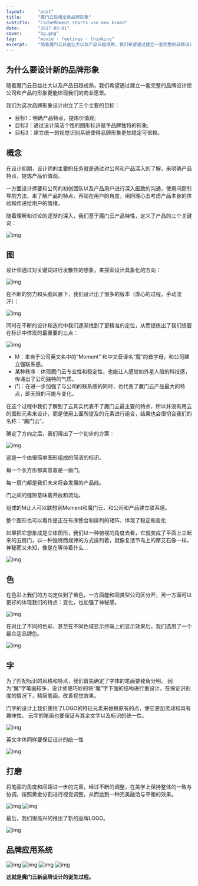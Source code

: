 ```yaml
---
layout:     "post"
title:      "魔门云启用全新品牌形象"
subtitle:   "CacheMoment starts use new brand"
date:       "2017-03-01"
cover:      "bg.png"
tag:        "movie · feelings · thinking"
excerpt:    "随着魔门云日益壮大以及产品日趋成熟，我们希望通过建立一套完整的品牌设计使公司和产品的形象更能体现我们的商业愿景。"
---
```


## 为什么要设计新的品牌形象

随着魔门云日益壮大以及产品日趋成熟，我们希望通过建立一套完整的品牌设计使公司和产品的形象更能体现我们的商业愿景。

我们为这次品牌形象设计树立了三个主要的目标：
* 目标1：明确产品特点，提炼价值观;
* 目标2：通过设计简洁个性的图形标识赋予品牌独特的形象;
* 目标3：建立统一的视觉识别系统使得品牌形象更加稳定可信赖。

## 概念

在设计初期，设计师的主要的任务就是通过对公司和产品深入的了解，来明确产品特点，提炼产品价值观。

一方面设计师要和公司的初创团队以及产品用户进行深入细致的沟通，使用问题引导的方法，来了解产品的特点，再站在用户的角度，用同理心去考虑产品本身的体验和传递给用户的情绪。

随着理解和讨论的逐渐的深入，我们基于魔门云产品特性，定义了产品的三个关键词：

![img](/assets/images/post/2017-03-01/2.png)

## 图

设计师通过对关键词进行发散性的想象，来探索设计具象化的方向：

![img](/assets/images/post/2017-03-01/3.png)

在不断的努力和头脑风暴下，我们设计出了很多的版本（虐心的过程，手动流汗）：

![img](/assets/images/post/2017-03-01/4.png)

同时在不断的设计和迭代中我们逐渐找到了更精准的定位，从而提炼出了我们想要在标识中体现的最重要的三点：

![img](/assets/images/post/2017-03-01/5-1.png)

* M：来自于公司英文名中的“Moment” 和中文音译名“魔”的首字母，和公司建立强联系感。
* 某种秩序：体现魔门云专业性和稳定性，也能让人感觉如外星人般的科技感，传递出了公司独特的气质。
* 门：在进一步加强了与公司的联系感的同时，也代表了魔门云产品最大的特点，即无限的可能与变化。

在这个过程中我们了解到了云其实代表不了魔门云最主要的特点，所以并没有用云的图形元素来设计，而是使用上面所提及的元素进行组合，结果也会很切合我们的名称：“魔门云”。

确定了方向之后，我们得出了一个初步的方案：

![img](/assets/images/post/2017-03-01/6.png)

这是一个由很简单图形组成的简洁的标识。

每一个长方形都寓意着是一扇门。

每一扇门都是我们未来将会发展的产品线。

门之间的缝隙意味着开放和流动。

组成的M让人可以联想到Moment和魔门云，和公司和产品建立联系感。

整个图形也可以看作是正在有序整合和排列的矩阵，体现了稳定和变化

如果把它想象成是立体图形，我们以一种俯视的角度去看，它就变成了平面上立起来的五扇门，以一种独特而规律的方式排列着，就像复活节岛上的摩艾石像一样，神秘而又未知，像是在等待着什么…

![img](/assets/images/post/2017-03-01/7.png)

## 色

在色彩上我们的方向定位到了紫色，一方面能和同类型公司区分开，另一方面可以更好的体现我们的特点：变化，也加强了神秘感。

![img](/assets/images/post/2017-03-01/8.png)

在对比了不同的色彩，甚至在不同色域显示终端上的显示效果后，我们选用了一个最合适品牌色。

![img](/assets/images/post/2017-03-01/9.png)

## 字

为了匹配标识的风格和特点，我们首先确定了字体的笔画要棱角分明。
因为“魔”字笔画较多，设计师便巧妙的将“魔”字下面的结构进行重设计，在保证识别度的情况下，精简笔画，改善视觉效果。

门字的设计上我们使用了LOGO的特征元素来替换原有的点，使它更加灵动和具有趣味性。
云字的笔画也要保证与其余文字以及标识的统一性。

![img](/assets/images/post/2017-03-01/10.png)

英文字体同样要保证设计的统一性

![img](/assets/images/post/2017-03-01/11.png)

## 打磨

将笔画的角度和间距进一步的完善，经过不断的调整，在美学上保持整体的一致与协调，按照黄金分割进行视觉调整，从而达到一种完美融洽与平衡的效果。

![img](/assets/images/post/2017-03-01/12.png)
![img](/assets/images/post/2017-03-01/13.png)

最后，我们很高兴的推出了新的品牌LOGO。

![img](/assets/images/post/2017-03-01/14.png)

## 品牌应用系统

![img](/assets/images/post/2017-03-01/15.png)
![img](/assets/images/post/2017-03-01/16.png)
![img](/assets/images/post/2017-03-01/17.png)
![img](/assets/images/post/2017-03-01/18.png)

**这就是魔门云新品牌设计的诞生过程。**

